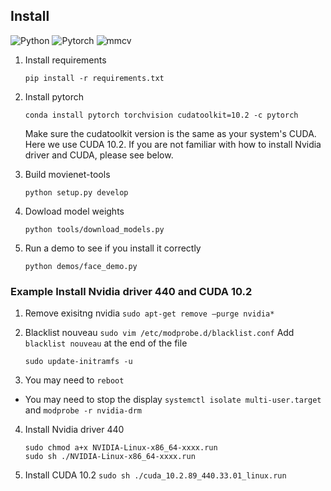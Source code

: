 ## Install

![Python](https://img.shields.io/badge/Python->=3.7-Blue?logo=python)  ![Pytorch](https://img.shields.io/badge/PyTorch->=1.3.0-Orange?logo=pytorch) ![mmcv](https://img.shields.io/badge/mmcv-%3E%3D0.5.0-green)


1. Install requirements

    ```pip install -r requirements.txt```

2. Install pytorch 

    ```conda install pytorch torchvision cudatoolkit=10.2 -c pytorch```

    Make sure the cudatoolkit version is the same as your system's CUDA. Here we use CUDA 10.2. If you are not familiar with how to install Nvidia driver and CUDA, please see below.

3. Build movienet-tools

    ```python setup.py develop```

4. Dowload model weights

    ```python tools/download_models.py```

5. Run a demo to see if you install it correctly

    ```python demos/face_demo.py```


### Example Install Nvidia driver 440 and CUDA 10.2
1. Remove exisitng nvidia
    ```sudo apt-get remove –purge nvidia*```

2. Blacklist nouveau
    ```sudo vim /etc/modprobe.d/blacklist.conf```
    Add `blacklist nouveau` at the end of the file
    
    ```sudo update-initramfs -u```
3. You may need to `reboot`

- You may need to stop the display `systemctl isolate multi-user.target` and `modprobe -r nvidia-drm`

4. Install Nvidia driver 440
    ```
    sudo chmod a+x NVIDIA-Linux-x86_64-xxxx.run
    sudo sh ./NVIDIA-Linux-x86_64-xxxx.run
    ```

5. Install CUDA 10.2
    ```sudo sh ./cuda_10.2.89_440.33.01_linux.run```